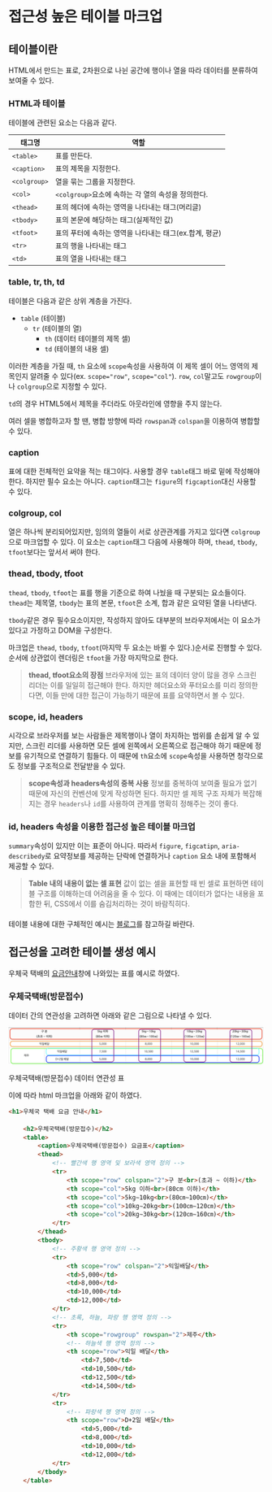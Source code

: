 # 접근성 높은 테이블 마크업

## 테이블이란

HTML에서 만드는 표로, 2차원으로 나뉜 공간에 행이나 열을 따라 데이터를 분류하여 보여줄 수 있다.

### HTML과 테이블

테이블에 관련된 요소는 다음과 같다.

|태그명|역할|
|----|----|
|`<table>`|표를 만든다.|
|`<caption>`|표의 제목을 지정한다.|
|`<colgroup>`|열을 묶는 그룹을 지정한다.|
|`<col>`|`<colgroup>`요소에 속하는 각 열의 속성을 정의한다.|
|`<thead>`|표의 헤더에 속하는 영역을 나타내는 태그(머리글)|
|`<tbody>`|표의 본문에 해당하는 태그(실제적인 값)|
|`<tfoot>`|표의 푸터에 속하는 영역을 나타내는 태그(ex.합계, 평균)|
|`<tr>`|표의 행을 나타내는 태그|
|`<td>`|표의 열을 나타내는 태그|

### table, tr, th, td

테이블은 다음과 같은 상위 계층을 가진다.

- `table` (테이블)
    + `tr` (테이블의 열)
        - `th` (데이터 테이블의 제목 셀)
        - `td` (테이블의 내용 셀)

이러한 계층을 가질 때, `th` 요소에 `scope`속성을 사용하여 이 제목 셀이 어느 영역의 제목인지 알려줄 수 있다(ex. `scope="row"`, `scope="col"`). `row`, `col`말고도 `rowgroup`이나 `colgroup`으로 지정할 수 있다.

`td`의 경우 HTML5에서 제목을 주더라도 아웃라인에 영향을 주지 않는다.

여러 셀을 병합하고자 할 땐, 병합 방향에 따라 `rowspan`과 `colspan`을 이용하여 병합할 수 있다.

### caption

표에 대한 전체적인 요약을 적는 태그이다. 사용할 경우 `table`태그 바로 밑에 작성해야한다. 하지만 필수 요소는 아니다. `caption`태그는 `figure`의 `figcaption`대신 사용할 수 있다.

### colgroup, col

열은 하나씩 분리되어있지만, 임의의 열들이 서로 상관관계를 가지고 있다면 `colgroup`으로 마크업할 수 있다. 이 요소는 `caption`태그 다음에 사용해야 하며, `thead`, `tbody`, `tfoot`보다는 앞서서 써야 한다.

### thead, tbody, tfoot

`thead`, `tbody`, `tfoot`는 표를 행을 기준으로 하여 나눴을 때 구분되는 요소들이다. `thead`는 제목열, `tbody`는 표의 본문, `tfoot`은 소계, 합과 같은 요약된 열을 나타낸다.

`tbody`같은 경우 필수요소이지만, 작성하지 않아도 대부분의 브라우저에서는 이 요소가 있다고 가정하고 DOM을 구성한다.

마크업은 `thead`, `tbody`, `tfoot`(마지막 두 요소는 바뀔 수 있다.)순서로 진행할 수 있다. 순서에 상관없이 렌더링은 `tfoot`을 가장 마지막으로 한다.

> **thead, tfoot요소의 장점**
브라우저에 있는 표의 데이터 양이 많을 경우 스크린 리더는 이를 일일히 접근해야 한다. 하지만 헤더요소와 푸터요소를 미리 정의한다면, 이들 만에 대한 접근이 가능하기 때문에 표를 요약하면서 볼 수 있다.

### scope, id, headers

시각으로 브라우저를 보는 사람들은 제목행이나 열이 차지하는 범위를 손쉽게 알 수 있지만, 스크린 리더를 사용하면 모든 셀에 왼쪽에서 오른쪽으로 접근해야 하기 때문에 정보를 유기적으로 연결하기 힘들다. 이 때문에 `th`요소에 `scope`속성을 사용하면 청각으로도 정보를 구조적으로 전달받을 수 있다.

> **scope속성과 headers속성의 중복 사용**
정보를 중복하여 보여줄 필요가 없기 때문에 자신의 컨벤션에 맞게 작성하면 된다. 하지만 셀 제목 구조 자체가 복잡해지는 경우 `headers`나 `id`를 사용하여 관계를 명확히 정해주는 것이 좋다.

### id, headers 속성을 이용한 접근성 높은 테이블 마크업

`summary`속성이 있지만 이는 표준이 아니다. 따라서 `figure`, `figcatipn`, `aria-describedy`로 요약정보를 제공하는 단락에 연결하거나 `caption` 요소 내에 포함해서 제공할 수 있다.

> **Table 내의 내용이 없는 셀 표현**
값이 없는 셀을 표현할 때 빈 셀로 표현하면 테이블 구조를 이해하는데 어려움을 줄 수 있다. 이 때에는 데이터가 없다는 내용을 포함한 뒤, CSS에서 이를 숨김처리하는 것이 바람직히다.

#### 

테이블 내용에 대한 구체적인 예시는 [블로그](https://seulbinim.github.io/WSA/table.html#scope-id-headers-속성)를 참고하길 바란다.

## 접근성을 고려한 테이블 생성 예시

우체국 택배의 [요금안내](https://parcel.epost.go.kr/parcel/use_guide/charge_1.jsp#contents_layout3)창에 나와있는 표를 예시로 하였다.

### 우체국택배(방문접수)

데이터 간의 연관성을 고려하면 아래와 같은 그림으로 나타낼 수 있다.

![우체국택배(방문접수) 데이터 연관성 표](./images/table1.png)

<figcaption>우체국택배(방문접수) 데이터 연관성 표</figcaption>

이에 따라 html 마크업을 아래와 같이 하였다.

```html
<h1>우체국 택배 요금 안내</h1>

    <h2>우체국택배(방문접수)</h2>
    <table>
        <caption>우체국택배(방문접수) 요금표</caption>
        <thead>
            <!-- 빨간색 행 영역 및 보라색 영역 정의 -->
            <tr>
                <th scope="row" colspan="2">구 분<br>(초과 ~ 이하)</th>
                <th scope="col">5kg 이하<br>(80cm 이하)</th>
                <th scope="col">5kg∼10kg<br>(80㎝∼100㎝)</th>
                <th scope="col">10kg∼20kg<br>(100㎝∼120㎝)</th>
                <th scope="col">20kg∼30kg<br>(120㎝∼160㎝)</th>
            </tr>
        </thead>
        <tbody>
            <!-- 주황색 행 영역 정의 -->
            <tr>
                <th scope="row" colspan="2">익일배달</th>
                <td>5,000</td>
                <td>8,000</td>
                <td>10,000</td>
                <td>12,000</td>
            </tr>
            <!-- 초록, 하늘, 파랑 행 영역 정의 -->
            <tr>
                <th scope="rowgroup" rowspan="2">제주</th>
                <!-- 하늘색 행 영역 정의 -->
                <th scope="row">익일 배달</th>
                    <td>7,500</td>
                    <td>10,500</td>
                    <td>12,500</td>
                    <td>14,500</td>
            </tr>
            <tr>
                <!-- 파랑색 행 영역 정의 -->
                <th scope="row">D+2일 배달</th>
                    <td>5,000</td>
                    <td>8,000</td>
                    <td>10,000</td>
                    <td>12,000</td>
            </tr>
        </tbody>
    </table>
```

